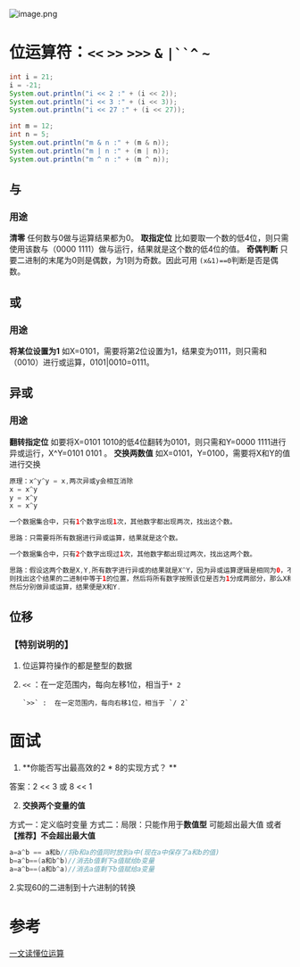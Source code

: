 ![image.png](https://cdn.nlark.com/yuque/0/2022/png/28932072/1655903226048-a692814d-6fee-489d-8f57-459951451500.png#averageHue=%23cfe0e7&clientId=uf6c0f58d-bb4e-4&from=paste&height=396&id=u6922e348&originHeight=396&originWidth=822&originalType=binary&ratio=1&rotation=0&showTitle=false&size=62881&status=done&style=none&taskId=u03b2c8a7-4bda-496f-98ff-394fa90a83d&title=&width=822)
# 位运算符：`<<`  `>>` `>>>` `&` `|``^` `~`
```java
int i = 21;
i = -21;
System.out.println("i << 2 :" + (i << 2));
System.out.println("i << 3 :" + (i << 3));
System.out.println("i << 27 :" + (i << 27));

int m = 12;
int n = 5;
System.out.println("m & n :" + (m & n));
System.out.println("m | n :" + (m | n));
System.out.println("m ^ n :" + (m ^ n));
```
## 与
### 用途
**清零**
任何数与0做与运算结果都为0。
**取指定位**
比如要取一个数的低4位，则只需使用该数与（0000 1111）做与运行，结果就是这个数的低4位的值。
**奇偶判断**
只要二进制的末尾为0则是偶数，为1则为奇数。因此可用 `(x&1)==0`判断是否是偶数。
## 或
### 用途
**将某位设置为1**
如X=0101，需要将第2位设置为1，结果变为0111，则只需和（0010）进行或运算，0101|0010=0111。
## 异或
### 用途
**翻转指定位**
如要将X=0101 1010的低4位翻转为0101，则只需和Y=0000 1111进行异或运行，X^Y=0101 0101 。
**交换两数值**
如X=0101，Y=0100，需要将X和Y的值进行交换
```java
原理：x^y^y = x,两次异或y会相互消除
x = x^y
y = x^y
x = x^y
```
```java
一个数据集合中，只有1个数字出现1次，其他数字都出现两次，找出这个数。

思路：只需要将所有数据进行异或运算，结果就是这个数。

一个数据集合中，只有2个数字出现过1次，其他数字都出现过两次，找出这两个数。

思路：假设这两个数是X,Y,所有数字进行异或的结果就是X^Y，因为异或运算逻辑是相同为0，不同为1，
则找出这个结果的二进制中等于1的位置，然后将所有数字按照该位是否为1分成两部分，那么X和Y会被分开，
然后分别做异或运算，结果便是X和Y.
```
## 位移
### 【特别说明的】

1. 位运算符操作的都是整型的数据
2. `<<` ：在一定范围内，每向左移1位，相当于`* 2`

       `>>` :  在一定范围内，每向右移1位，相当于 `/ 2`
# 面试

1. **你能否写出最高效的2 * 8的实现方式？ **

答案：2 << 3  或  8 << 1

2. **交换两个变量的值**

方式一：定义临时变量
方式二：局限：只能作用于**数值型**
可能超出最大值
或者
**【推荐】不会超出最大值**
```java
a=a^b == a和b//将b和a的值同时放到a中(现在a中保存了a和b的值)
b=a^b==(a和b^b)//消去b值剩下a值赋给b变量
a=a^b==(a和b^a)//消去a值剩下b值赋给a变量
```
2.实现60的二进制到十六进制的转换
# 参考
[一文读懂位运算](https://www.cnblogs.com/heiz123/p/15337749.html)


